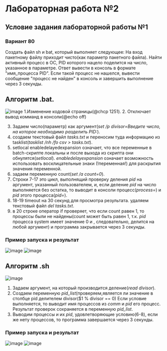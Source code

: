 # Лабораторная работа №2
##  Условие задания лабораторной работы №1
### Вариант 80
Создать файл sh и bat, который выполняет следующее: 
На вход пакетному файлу приходит чисто(как параметр пакетного файла). Найти активный процесс в OC, PID которого нацело поделится на число, указанное в параметре. Ответ вывести в консоль в формате "имя_процесса PID". Если такой процесс не нашелся, вывести сообщение "процесс не найден" в консоль и завершить выполнение через 3 секунды.
## Алгоритм .bat.
![image](https://github.com/iis-32170x/RPIIS/assets/145581766/0c0eb02d-9e94-487e-9ac2-852587400fd0)
1.Изменение кодовой страницы(@chcp 1251).
2. Отключает вывод комманд в консоли(@echo off) 

3. Задаем число(параметр) как аргумент(*set /p divisor=Введите число, на которое необходимо разделить PID:*). 
4. создаем текстовый файл *tasks.txt* и переносим туда информацию из tasklist(*tasklist /nh /fo csv > tasks.txt*). 
5. setlocal enabledelayedexpansion означает, что все переменные в batch-скрипте локальны и после выхода из скрипта они обнулятся(*setlocal*).  *enabledelayexpansion* означает возможность использовать восклицательные знаки (!переменная!) для раскрытия значения переменной. 
6. задаем переменную count(*set /a count=0*). 
7. Строки 7-17 это цикл, выполнящий проверку деления *pid* на аргумент, указанный пользователем, и, если деление *pid* на число выполняется без остатка, то выводит в консоли процесс(*process=*) и *pid* этого процесса(*pid=*). 
8. 18-19 timeout на 30 секунд для просмотра результата. удаляем текстовый файл *del tasks.txt*. 
9. в 20 строке оператор if проверяет, что если count равен 1, то процессы были не найдены(count может быть равен 1, т.к. *pid* процесса system имеет значение 0 и , следовательно, делится на любой аргумент) и программа закрывается через 3 секунды. 
### Пример запуска и результат
![image](https://github.com/iis-32170x/RPIIS/assets/145581766/68297753-13a9-4efd-acdd-f2b9dbd27a35)
![image](https://github.com/iis-32170x/RPIIS/assets/145581766/7ba6603a-9cac-4cd9-97ba-1262a034207c)

## Алгоритм .sh
![image](https://github.com/iis-32170x/RPIIS/assets/145581766/8954a438-3e39-4cb2-b01c-5525d7f9e195)

1. Задаем аргумент, на который производится деление(*read divisor*).
2. Создаем переменную *pid_list*(проверяем,является ли значение в столбце pid делителем divisor($1 % divisor == 0) Если условие выполняется, то выводит имя процессов из *comm*  и *pid* его процесс. Результат проверок сохраняется в переменную *pid_list*.
3. Выводим процессы и их *pid*, удовлетворяющие условию(6-8), если же нету процессов, то программа завершается через 3 секунды.


### Пример запуска и результат
![image](https://github.com/iis-32170x/RPIIS/assets/145581766/8a828f04-1aab-44b9-a0fc-b0261b0de5e0)
![image](https://github.com/iis-32170x/RPIIS/assets/145581766/1efcb865-d054-43c0-8c3f-a77f26a59f4b)



